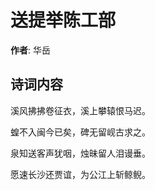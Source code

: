 # 送提举陈工部

**作者**: 华岳

## 诗词内容

溪风拂拂卷征衣，溪上攀辕恨马迟。

蝗不入闽今已矣，碑无留岘古求之。

泉知送客声犹咽，烛昧留人泪谩垂。

愿速长沙还贾谊，为公江上斩鲸鲵。

